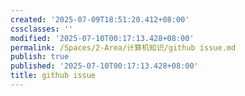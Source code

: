 ```yaml
---
created: '2025-07-09T18:51:20.412+08:00'
cssclasses: ''
modified: '2025-07-10T00:17:13.428+08:00'
permalink: /Spaces/2-Area/计算机知识/github issue.md
publish: true
published: '2025-07-10T00:17:13.428+08:00'
title: github issue
---
```

